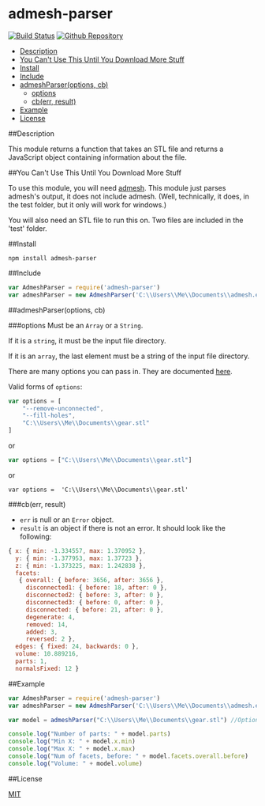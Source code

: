 ﻿admesh-parser
=============

[![Build Status](https://travis-ci.org/ArtskydJ/admesh-parser.svg?branch=master)](https://travis-ci.org/ArtskydJ/admesh-parser)
[![Github Repository](http://img.shields.io/badge/Repository-Github-brightgreen.svg)](https://github.com/ArtskydJ/admesh-parser)

- [Description](#description)
- [You Can't Use This Until You Download More Stuff](#you-cant-use-this-until-you-download-more-stuff)
- [Install](#install)
- [Include](#include)
- [admeshParser(options, cb)](#admeshparseroptions-cb)
	- [options](#options)
	- [cb(err, result)](#cberr-result)
- [Example](#example)
- [License](#license)

##Description

This module returns a function that takes an STL file and returns a JavaScript object containing information about the file. 

##You Can't Use This Until You Download More Stuff

To use this module, you will need [admesh](https://sites.google.com/a/varlog.com/www/admesh-htm). This module just parses admesh's output, it does not include admesh. (Well, technically, it does, in the test folder, but it only will work for windows.)

You will also need an STL file to run this on. Two files are included in the 'test' folder.

##Install

	npm install admesh-parser

##Include

```js
var AdmeshParser = require('admesh-parser')
var admeshParser = new AdmeshParser('C:\\Users\\Me\\Documents\\admesh.exe') //Admesh Directory (spaces allowed)
```

##admeshParser(options, cb)

###options
Must be an `Array` or a `String`.

If it is a `string`, it must be the input file directory.

If it is an `array`, the last element must be a string of the input file directory.

There are many options you can pass in. They are documented [here](http://www.varlog.com/admesh-htm/ADMESH_DOC.TXT?attredirects=0).

Valid forms of `options`:

```js
var options = [
	"--remove-unconnected",
	"--fill-holes",
	"C:\\Users\\Me\\Documents\\gear.stl"
]
```
or
```js
var options = ["C:\\Users\\Me\\Documents\\gear.stl"]
```
or
```
var options =  'C:\\Users\\Me\\Documents\\gear.stl'
```

###cb(err, result)

- `err` is null or an `Error` object.
- `result` is an object if there is not an error. It should look like the following:

```js
{ x: { min: -1.334557, max: 1.370952 },
  y: { min: -1.377953, max: 1.37723 },
  z: { min: -1.373225, max: 1.242838 },
  facets: 
   { overall: { before: 3656, after: 3656 },
     disconnected1: { before: 18, after: 0 },
     disconnected2: { before: 3, after: 0 },
     disconnected3: { before: 0, after: 0 },
     disconnected: { before: 21, after: 0 },
     degenerate: 4,
     removed: 14,
     added: 3,
     reversed: 2 },
  edges: { fixed: 24, backwards: 0 },
  volume: 10.889216,
  parts: 1,
  normalsFixed: 12 }
```

##Example

```js
var AdmeshParser = require('admesh-parser')
var admeshParser = new AdmeshParser('C:\\Users\\Me\\Documents\\admesh.exe') //Admesh Directory

var model = admeshParser("C:\\Users\\Me\\Documents\\gear.stl") //Options (model dir)

console.log("Number of parts: " + model.parts)
console.log("Min X: " + model.x.min)
console.log("Max X: " + model.x.max)
console.log("Num of facets, before: " + model.facets.overall.before)
console.log("Volume: " + model.volume)
```

##License

[MIT](http://opensource.org/licenses/MIT)

